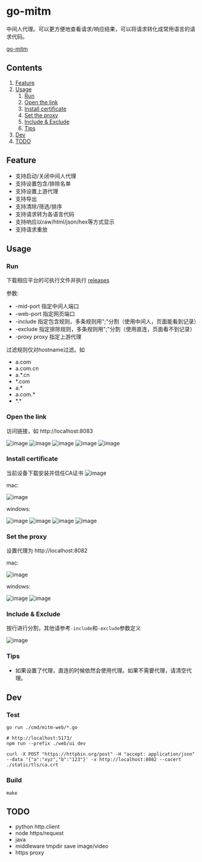 # go-mitm

中间人代理。可以更方便地查看请求/响应结果，可以将请求转化成常用语言的请求代码。

[go-mitm](https://github.com/lizongying/go-mitm)

## Contents

1. [Feature](#Feature)
2. [Usage](#Usage)
    1. [Run](#Run)
    2. [Open the link](#Open-the-link)
    3. [Install certificate](#Install-certificate)
    4. [Set the proxy](#Set-the-proxy)
    5. [Include & Exclude](#Include--Exclude)
    6. [Tips](#Tips)
3. [Dev](#Dev)
4. [TODO](#TODO)

## Feature

* 支持启动/关闭中间人代理
* 支持设置包含/排除名单
* 支持设置上游代理
* 支持导出
* 支持清除/筛选/排序
* 支持请求转为各语言代码
* 支持响应以raw/html/json/hex等方式显示
* 支持请求重放

## Usage

### Run

下载相应平台的可执行文件并执行 [releases](https://github.com/lizongying/go-mitm/releases/)

参数:

* -mid-port 指定中间人端口
* -web-port 指定网页端口
* -include 指定包含规则，多条规则用";"分割（使用中间人，页面能看到记录）
* -exclude 指定排除规则，多条规则用";"分割（使用直连，页面看不到记录）
* -proxy proxy 指定上游代理

过滤规则仅对hostname过滤。如

* a.com
* a.com.cn
* a.*.cn
* *.com
* a.*
* a.com.*
* \*.*

### Open the link

访问链接，如 http://localhost:8083

![image](./screenshot/img.png)
![image](./screenshot/img_1.png)
![image](./screenshot/img_4.png)
![image](./screenshot/img_2.png)
![image](./screenshot/img_3.png)

### Install certificate

当前设备下载安装并信任CA证书
![image](./screenshot/img_14.png)

mac:

![image](./screenshot/img_5.png)

windows:

![image](./screenshot/img_7.png)
![image](./screenshot/img_8.png)
![image](./screenshot/img_9.png)
![image](./screenshot/img_10.png)

### Set the proxy

设置代理为 http://localhost:8082

mac:

![image](./screenshot/img_6.png)

windows:

![image](./screenshot/img_12.png)
![image](./screenshot/img_13.png)

### Include & Exclude

按行进行分割，其他请参考`-include`和`-exclude`参数定义

![image](./screenshot/img_11.png)

### Tips

* 如果设置了代理，直连的时候依然会使用代理。如果不需要代理，请清空代理。

## Dev

### Test

```shell
go run ./cmd/mitm-web/*.go

# http://localhost:5173/
npm run --prefix ./web/ui dev

curl -X POST "https://httpbin.org/post" -H "accept: application/json" --data '{"a":"xyz","b":"123"}' -x http://localhost:8082 --cacert ./static/tls/ca.crt

```

### Build

```shell
make
```

## TODO

* python http.client
* node https/request
* java
* middleware tmpdir save image/video
* https proxy
